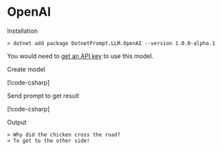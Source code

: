 # OpenAI

Installation

```
> dotnet add package DotnetPrompt.LLM.OpenAI --version 1.0.0-alpha.1
```

You would need to [get an API key](https://platform.openai.com/account/api-keys) to use this model.

Create model

[!code-csharp[](../../../../DotnetPrompt.Tests.Examples/LLMs/OpenAIModelExamples.cs#CreateOpenAiModel)]

Send prompt to get result

[!code-csharp[](../../../../DotnetPrompt.Tests.Examples/LLMs/OpenAIModelExamples.cs#Example_PromptLLM)]

Output

```text
> Why did the chicken cross the road?
> To get to the other side!
```